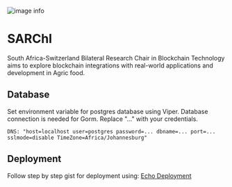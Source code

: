 ![image info](https://blockchain.uj.ac.za/static/images/main-logo.png)

# SARChI
South Africa-Switzerland Bilateral Research Chair in Blockchain Technology aims to explore blockchain integrations with real-world applications and development in Agric food.

## Database
Set environment variable for postgres database using Viper. Database connection is needed for Gorm. Replace "..." with your credentials.

```
DNS: "host=localhost user=postgres password=... dbname=... port=... sslmode=disable TimeZone=Africa/Johannesburg"
```

## Deployment
Follow step by step gist for deployment using: [Echo Deployment](https://gist.github.com/ujblockchain/9152d51a574791ed95b7e4a39ae83a18)